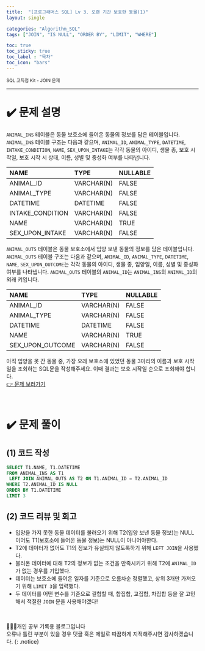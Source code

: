 ```yaml
---
title:  "[프로그래머스 SQL] Lv 3. 오랜 기간 보호한 동물(1)"
layout: single

categories: "Algorithm_SQL"
tags: ["JOIN", "IS NULL", "ORDER BY", "LIMIT", "WHERE"]

toc: true
toc_sticky: true
toc_label : "목차"
toc_icon: "bars"
---
```


<small>SQL 고득점 Kit - JOIN 문제</small>

***

# <span class="half_HL">✔️ 문제 설명</span>
```ANIMAL_INS``` 테이블은 동물 보호소에 들어온 동물의 정보를 담은 테이블입니다. ```ANIMAL_INS``` 테이블 구조는 다음과 같으며, ```ANIMAL_ID```, ```ANIMAL_TYPE```, ```DATETIME```, ```INTAKE_CONDITION```, ```NAME```, ```SEX_UPON_INTAKE```는 각각 동물의 아이디, 생물 종, 보호 시작일, 보호 시작 시 상태, 이름, 성별 및 중성화 여부를 나타냅니다.

|NAME|	TYPE|	NULLABLE|
|:---|:-----|:----------|
|ANIMAL_ID|	VARCHAR(N)|	FALSE|
|ANIMAL_TYPE|	VARCHAR(N)|	FALSE|
|DATETIME|	DATETIME|	FALSE|
|INTAKE_CONDITION|	VARCHAR(N)|	FALSE|
|NAME|	VARCHAR(N)|	TRUE|
|SEX_UPON_INTAKE|	VARCHAR(N)|	FALSE|

```ANIMAL_OUTS``` 테이블은 동물 보호소에서 입양 보낸 동물의 정보를 담은 테이블입니다. ```ANIMAL_OUTS``` 테이블 구조는 다음과 같으며, ```ANIMAL_ID```, ```ANIMAL_TYPE```, ```DATETIME```, ```NAME```, ```SEX_UPON_OUTCOME```는 각각 동물의 아이디, 생물 종, 입양일, 이름, 성별 및 중성화 여부를 나타냅니다. ```ANIMAL_OUTS``` 테이블의 ```ANIMAL_ID```는 ```ANIMAL_INS```의 ```ANIMAL_ID```의 외래 키입니다.

|NAME|	TYPE|	NULLABLE|
|:---|:-----|:----------|
|ANIMAL_ID|	VARCHAR(N)|	FALSE|
|ANIMAL_TYPE|	VARCHAR(N)|	FALSE|
|DATETIME|	DATETIME|	FALSE|
|NAME|	VARCHAR(N)|	TRUE|
|SEX_UPON_OUTCOME|	VARCHAR(N)|	FALSE|

아직 입양을 못 간 동물 중, 가장 오래 보호소에 있었던 동물 3마리의 이름과 보호 시작일을 조회하는 SQL문을 작성해주세요. 이때 결과는 보호 시작일 순으로 조회해야 합니다.
<br>[👉 문제 보러가기](https://school.programmers.co.kr/learn/courses/30/lessons/59044)

<br>

# <span class="half_HL">✔️ 문제 풀이</span>
## (1) 코드 작성
```sql
SELECT T1.NAME, T1.DATETIME
FROM ANIMAL_INS AS T1
 LEFT JOIN ANIMAL_OUTS AS T2 ON T1.ANIMAL_ID = T2.ANIMAL_ID
WHERE T2.ANIMAL_ID IS NULL
ORDER BY T1.DATETIME
LIMIT 3
```

## (2) 코드 리뷰 및 회고
- 입양을 가지 못한 동물 데이터를 불러오기 위해 T2(입양 보낸 동물 정보)는 NULL 이어도 T1(보호소에 들어온 동물 정보)는 NULL이 아니어야한다.
- T2에 데이터가 없어도 T1의 정보가 유실되지 않도록하기 위해 ```LEFT JOIN```을 사용했다.
- 불러온 데이터에 대해 T2의 정보가 없는 조건을 만족시키기 위해 T2에 ```ANIMAL_ID```가 없는 경우를 기입했다.
- 데이터는 보호소에 들어온 일자를 기준으로 오름차순 정렬했고, 상위 3개만 가져오기 위해 ```LIMIT 3```을 입력했다.
- 두 데이터를 어떤 변수를 기준으로 결합할 때, 합집합, 교집합, 차집합 등을 잘 고민해서 적절한 ```JOIN``` 문을 사용해야겠다!

<br>

👩🏻‍💻개인 공부 기록용 블로그입니다
<br>오류나 틀린 부분이 있을 경우 댓글 혹은 메일로 따끔하게 지적해주시면 감사하겠습니다.
{: .notice}

